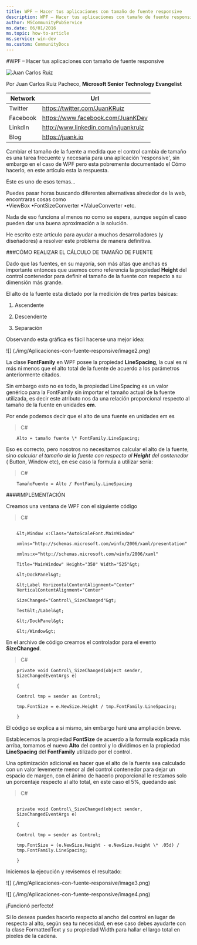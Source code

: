 ```yaml
---
title: WPF – Hacer tus aplicaciones con tamaño de fuente responsive
description: WPF – Hacer tus aplicaciones con tamaño de fuente responsive
author: MSCommunityPubService
ms.date: 06/01/2016
ms.topic: how-to-article
ms.service: win-dev
ms.custom: CommunityDocs
---
```








#WPF – Hacer tus aplicaciones con tamaño de fuente responsive

![Juan Carlos Ruiz ](http://gravatar.com/avatar/2c36e6ebd9b4d33c3e9a0362607b3e57?s=150)
<!-- -->

Por Juan Carlos Ruiz Pacheco, **Microsoft Senior Technology Evangelist**

  Network   | Url
  ----------|----------------------------------------
  Twitter   | https://twitter.com/JuanKRuiz
  Facebook  | https://www.facebook.com/JuanKDev
  LinkdIn   | http://www.linkedin.com/in/juankruiz
  Blog      | https://juank.io


Cambiar el tamaño de la fuente a medida que el control cambia de tamaño
es una tarea frecuente y necesaria para una aplicación 'responsive', sin
embargo en el caso de WPF pero esta pobremente documentado el Cómo
hacerlo, en este articulo esta la respuesta.

Este es uno de esos temas…

Puedes pasar horas buscando diferentes alternativas alrededor de la web,
encontraras cosas como\
•ViewBox •FontSizeConverter •IValueConverter •etc.

Nada de eso funciona al menos no como se espera, aunque según el caso
pueden dar una buena aproximación a la solución.

He escrito este artículo para ayudar a muchos desarrolladores (y
diseñadores) a resolver este problema de manera definitiva.

###CÓMO REALIZAR EL CÁLCULO DE TAMAÑO DE FUENTE


Dado que las fuentes, en su mayoría, son más altas que anchas es
importante entonces que usemos como referencia la propiedad **Height**
del control contenedor para definir el tamaño de la fuente con respecto
a su dimensión más grande.

El alto de la fuente esta dictado por la medición de tres partes
básicas:

1.  Ascendente

2.  Descendente

3.  Separación

Observando esta gráfica es fácil hacerse una mejor idea:

![] (./img/Aplicaciones-con-fuente-responsive/image2.png)

La clase **FontFamily** en WPF posee la propiedad **LineSpacing**, la
cual es ni más ni menos que el alto total de la fuente de acuerdo a los
parámetros anteriormente citados.

Sin embargo esto no es todo, la propiedad LineSpacing es un valor
genérico para la FontFamily sin importar el tamaño actual de la fuente
utilizada, es decir este atributo nos da una relación proporcional
respecto al tamaño de la fuente en unidades **em**.

Por ende podemos decir que el alto de una fuente en unidades em es

>C\#


```
    Alto = tamaño fuente \* FontFamily.LineSpacing;
```
Eso es correcto, pero nosotros no necesitamos calcular el alto de la
fuente, sino *calcular el tamaño de la fuente con respecto al **Height**
del contenedor* ( Button, Window etc), en ese caso la formula a utilizar
sería:

>C\#


```
    TamañoFuente = Alto / FontFamily.LineSpacing
```
####IMPLEMENTACIÓN


Creamos una ventana de WPF con el siguiente código

>C\#

```

    &lt;Window x:Class="AutoScaleFont.MainWindow"

    xmlns="http://schemas.microsoft.com/winfx/2006/xaml/presentation"

    xmlns:x="http://schemas.microsoft.com/winfx/2006/xaml"

    Title="MainWindow" Height="350" Width="525"&gt;

    &lt;DockPanel&gt;

    &lt;Label HorizontalContentAlignment="Center"
    VerticalContentAlignment="Center"

    SizeChanged="Control\_SizeChanged"&gt;

    Test&lt;/Label&gt;

    &lt;/DockPanel&gt;

    &lt;/Window&gt;
```



En el archivo de código creamos el controlador para el evento
**SizeChanged**.

>C\#

```
    private void Control\_SizeChanged(object sender,
    SizeChangedEventArgs e)

    {

    Control tmp = sender as Control;

    tmp.FontSize = e.NewSize.Height / tmp.FontFamily.LineSpacing;

    }
```

El código se explica a si mismo, sin embargo haré una ampliación breve.

Establecemos la propiedad **FontSize** de acuerdo a la formula explicada
más arriba, tomamos el nuevo **Alto** del control y lo dividimos en la
propiedad **LineSpacing** del **FontFamily** utilizado por el control.

Una optimización adicional es hacer que el alto de la fuente sea
calculado con un valor levemente menor al del control contenedor para
dejar un espacio de margen, con el ánimo de hacerlo proporcional le
restamos solo un porcentaje respecto al alto total, en este caso el 5%,
quedando así:

>C\#

```

    private void Control\_SizeChanged(object sender,
    SizeChangedEventArgs e)

    {

    Control tmp = sender as Control;

    tmp.FontSize = (e.NewSize.Height - e.NewSize.Height \* .05d) /
    tmp.FontFamily.LineSpacing;

    }
```

Iniciemos la ejecución y revisemos el resultado:

![] (./img/Aplicaciones-con-fuente-responsive/image3.png)

![] (./img/Aplicaciones-con-fuente-responsive/image4.png)

¡Funcionó perfecto!

Si lo deseas puedes hacerlo respecto al ancho del control en lugar de
respecto al alto, según sea tu necesidad, en ese caso debes ayudarte con
la clase FormattedText y su propiedad Width para hallar el largo total
en pixeles de la cadena.


